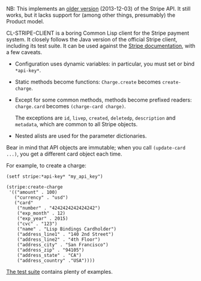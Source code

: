NB: This implements an [older version](https://web.archive.org/web/20140122053928/https://stripe.com/docs/api) (2013-12-03) of the Stripe API. It still works, but it lacks support for (among other things, presumably) the Product model.

CL-STRIPE-CLIENT is a boring Common Lisp client for the Stripe payment
system. It closely follows the Java version of the official Stripe
client, including its test suite. It can be used against the
[Stripe documentation][docs], with a few caveats.

- Configuration uses dynamic variables: in particular, you must set or
  bind `*api-key*`.
- Static methods become functions: `Charge.create` becomes
  `create-charge`.
- Except for some common methods, methods become prefixed readers:
  `charge.card` becomes `(charge-card charge)`.

  The exceptions are `id`, `livep`, `created`, `deletedp`,
  `description` and `metadata`, which are common to all Stripe
  objects.
- Nested alists are used for the parameter dictionaries.

Bear in mind that API objects are immutable; when you call
`(update-card ...)`, you get a different card object each time.

For example, to create a charge:

    (setf stripe:*api-key* "my_api_key")

    (stripe:create-charge
     '(("amount" . 100)
       ("currency" . "usd")
       ("card"
        ("number" . "4242424242424242")
        ("exp_month" . 12)
        ("exp_year" . 2015)
        ("cvc" . "123")
        ("name" . "Lisp Bindings Cardholder")
        ("address_line1" . "140 2nd Street")
        ("address_line2" . "4th Floor")
        ("address_city" . "San Francisco")
        ("address_zip" . "94105")
        ("address_state" . "CA")
        ("address_country" ."USA"))))

[The test suite](tests.lisp) contains plenty of examples.

[docs]: https://stripe.com/docs/api/java
